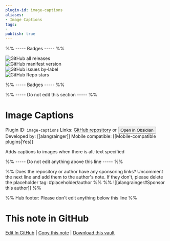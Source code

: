 ```yaml
---
plugin-id: image-captions
aliases:
- Image Captions
tags: 
- 
publish: true
---
```


%% ----- Badges ----- %%

![GitHub all releases](https://img.shields.io/github/downloads/alangrainger/obsidian-image-captions/total?color=573E7A&logo=github&style=for-the-badge)   
![GitHub manifest version](https://img.shields.io/github/manifest-json/v/alangrainger/obsidian-image-captions?color=573E7A&logo=github&style=for-the-badge)   
![GitHub issues by-label](https://img.shields.io/github/issues/alangrainger/obsidian-image-captions/help%20wanted?color=573E7A&logo=github&style=for-the-badge)   
![GitHub Repo stars](https://img.shields.io/github/stars/alangrainger/obsidian-image-captions?color=573E7A&logo=github&style=for-the-badge)

%% ----- Badges ----- %%

%% ----- Do not edit this section ----- %%

# Image Captions

Plugin ID: `image-captions`
Links: [GitHub repository](https://github.com/alangrainger/obsidian-image-captions) or [<button id=HH>Open in Obsidian</button>](obsidian://show-plugin?id=image-captions)
Developed by: [[alangrainger]]
Mobile compatible: [[Mobile-compatible plugins|Yes]]

Adds captions to images when there is alt-text specified

%% ----- Do not edit anything above this line ----- %% 

%% Does the repository or author have any sponsoring links? Uncomment the next line and add them to the author's note. If they don't, please delete the placeholder tag: #placeholder/author %%
%% ![[alangrainger#Sponsor this author]] %%

%% Hub footer: Please don't edit anything below this line %%

# This note in GitHub

<span class="git-footer">[Edit In GitHub](https://github.dev/obsidian-community/obsidian-hub/blob/main/02%20-%20Community%20Expansions/02.05%20All%20Community%20Expansions/Plugins/image-captions.md "git-hub-edit-note") | [Copy this note](https://raw.githubusercontent.com/obsidian-community/obsidian-hub/main/02%20-%20Community%20Expansions/02.05%20All%20Community%20Expansions/Plugins/image-captions.md "git-hub-copy-note") | [Download this vault](https://github.com/obsidian-community/obsidian-hub/archive/refs/heads/main.zip "git-hub-download-vault") </span>

